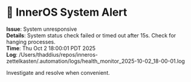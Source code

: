 # 🚨 InnerOS System Alert

**Issue**: System unresponsive  
**Details**: System status check failed or timed out after 15s. Check for hanging processes.  
**Time**: Thu Oct  2 18:00:01 PDT 2025  
**Log**: /Users/thaddius/repos/inneros-zettelkasten/.automation/logs/health_monitor_2025-10-02_18-00-01.log

Investigate and resolve when convenient.
